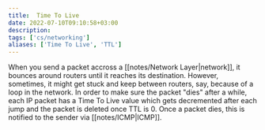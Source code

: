 ```yaml
---
title:  Time To Live
date: 2022-07-10T09:10:58+03:00
description: 
tags: ['cs/networking']
aliases: ['Time To Live', 'TTL']
---
```


When you send a packet accross a [[notes/Network Layer|network]], it bounces around routers until it reaches its destination. However, sometimes, it might get stuck and keep between routers, say, because of a loop in the network. In order to make sure the packet "dies" after a while, each IP packet has a Time To Live value which gets decremented after each jump and the packet is deleted once TTL is 0. Once a packet dies, this is notified to the sender via [[notes/ICMP|ICMP]].

